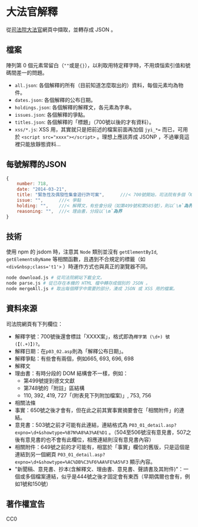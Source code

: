 大法官解釋
===================
從[司法院大法官](http://www.judicial.gov.tw/constitutionalcourt)網頁中擷取，並轉存成 JSON 。

## 檔案
陣列第 0 個元素常留白（`""`或是`{}`），以利取用特定釋字時，不用煩惱索引值和號碼間差一的問題。
* `all.json`: 各個解釋的所有（目前知道怎麼取出的）資料，每個元素均為物件。
* `dates.json`: 各個解釋的公布日期。
* `holdings.json`: 各個解釋的解釋文，各元素為字串。
* `issues.json`: 各個解釋的爭點。
* `titles.json`: 各個解釋的「標題」（700號以後的才有資料）。
* `xss/*.js`: XSS 用，其實就只是把前述的檔案前面再加個 `jyi_*=` 而已，可用於 `<script src="xxxx"></script>` 。理想上應該弄成 JSONP ，不過畢竟這裡只能放靜態資料…

## 每號解釋的JSON
```js
{
	number: 718,
	date: "2014-03-21",
	title: "緊急性及偶發性集會遊行許可案",      ///< 700號開始，司法院有多個「XXXX案」的短述
	issue: "",      ///< 爭點
	holding: "",    ///< 解釋文，有些會分段（如第499號和第585號），則以`\n`為界
	reasoning: "",  ///< 理由書，分段以`\n`為界
}
```

## 技術
使用 npm 的 jsdom 時，注意其 `Node` 類別並沒有 `getElementById`, `getElementsByName` 等相關函數，且遇到不合規定的標籤（如 `<div&nbsp;class='t1'>` ）時運作方式也與真正的瀏覽器不同。
```bash
node download.js # 從司法院網站下載全文。
node parse.js # 從已存在本機的 HTML 檔中轉存成個別的 JSON 。
node mergeAll.js # 取出每個釋字中需要的部分，湊成 JSON 或 XSS 用的檔案。
```

## 資料來源
司法院網頁有下列欄位：
* 解釋字號：700號後還會標註「XXXX案」，格式即為`釋字第 (\d+) 號 (【(.+)】)?`。
* 解釋日期：在`p03_02.asp`則為「解釋公布日期」。
* 解釋爭點：有些會有兩個，例如665, 693, 696, 698
* 解釋文
* 理由書：有時分段的 DOM 結構會不一樣，例如：
  * 第499號提到德文文獻
  * 第748號的「附註」區結構
  * 110, 392, 419, 727「(附表見下列附加檔案)」, 753, 756
* 相關法條
* 事實：650號之後才會有，但在此之前其實事實摘要會在「相關附件」的連結。
* 意見書：503號之前才可能有此連結，連結格式為 `P03_01_detail.asp?expno=\d+&showtype=%B7N%A8%A3%AE%D1` 。（504至506號沒有意見書，507之後有意見書的也不會有此欄位，相應連結則沒有意見書內容）
* 相關附件：649號之前的才可能有，相當於「事實」欄位的舊版，只是這個是連結到另一個網頁 `P03_01_detail.asp?expno=\d+&showtype=%AC%DB%C3%F6%AA%FE%A5%F3` 顯示內容。
* "新聞稿、意見書、抄本(含解釋文、理由書、意見書、聲請書及其附件)"：一個或多個檔案連結，似乎是444號之後才固定會有東西（早期偶爾也會有，例如1號和150號）

## 著作權宣告
CC0

